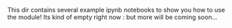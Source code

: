 This dir contains several example ipynb notebooks to show you how to use the module! Its kind of empty right now \: but more will be coming soon...
